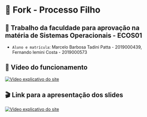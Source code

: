 # :dart: Fork - Processo Filho

## :pencil: Trabalho da faculdade para aprovação na matéria de Sistemas Operacionais - ECOS01

- `Aluno e matrícula`: Marcelo Barbosa Tadini Patta - 2019000439, Fernando Iemini Costa - 2019000573


## :movie_camera: Vídeo do funcionamento 

[![Vídeo explicativo do site](http://img.youtube.com/vi/YjqHr05puzs/0.jpg)](https://youtu.be/YjqHr05puzs "Vídeo explicativo")

## :clapper: Link para a apresentação dos slides
[![Vídeo explicativo do site](https://encrypted-tbn0.gstatic.com/images?q=tbn:ANd9GcS-wFUernyiirginm5tFbaXhtjyBbPFSnQ3gA&usqp=CAU)](https://www.canva.com/design/DAEx3iOPmZ4/dvBut1uYszhESOGTVQB4kw/view?utm_content=DAEx3iOPmZ4&utm_campaign=designshare&utm_medium=link2&utm_source=sharebutton "Vídeo explicativo")
